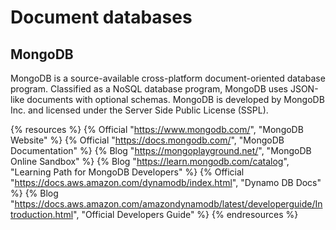 # Document databases

## MongoDB

MongoDB is a source-available cross-platform document-oriented database program. Classified as a NoSQL database program, MongoDB uses JSON-like documents with optional schemas. MongoDB is developed by MongoDB Inc. and licensed under the Server Side Public License (SSPL).

{% resources %}
  {% Official "https://www.mongodb.com/", "MongoDB Website" %}
  {% Official "https://docs.mongodb.com/", "MongoDB Documentation" %}
  {% Blog "https://mongoplayground.net/", "MongoDB Online Sandbox" %}
  {% Blog "https://learn.mongodb.com/catalog", "Learning Path for MongoDB Developers" %}
  {% Official "https://docs.aws.amazon.com/dynamodb/index.html", "Dynamo DB Docs" %}
  {% Blog "https://docs.aws.amazon.com/amazondynamodb/latest/developerguide/Introduction.html", "Official Developers Guide" %}
{% endresources %}
